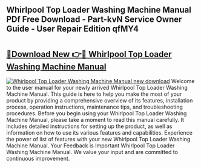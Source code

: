 ## Whirlpool Top Loader Washing Machine Manual PDf Free Download - Part-kvN Service Owner Guide - User Repair Edition qfMY4

# <h2><a href="http://bc16947.oget.top/?id=Whirlpool+Top+Loader+Washing+Machine+Manual">🔗Download New 👉🔴 Whirlpool Top Loader Washing Machine Manual</a></h2>

[![Whirlpool Top Loader Washing Machine Manual new download](https://i.imgur.com/5g1atiW.png)](http://bc16947.oget.top/?id=Whirlpool+Top+Loader+Washing+Machine+Manual)
Welcome to the user manual for your newly arrived Whirlpool Top Loader Washing Machine Manual. This guide is here to help you make the most of your product by providing a comprehensive overview of its features, installation process, operation instructions, maintenance tips, and troubleshooting procedures. Before you begin using your Whirlpool Top Loader Washing Machine Manual, please take a moment to read this manual carefully. It includes detailed instructions for setting up the product, as well as information on how to use its various features and capabilities. Experience the power of list of features with your new Whirlpool Top Loader Washing Machine Manual. Your Feedback is Important Whirlpool Top Loader Washing Machine Manual. We value your input and are committed to continuous improvement.

